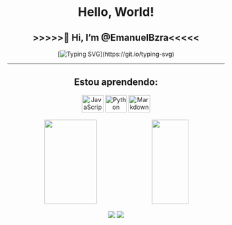 <div align="center">
 <h1>Hello, World!</h1>

 
  
## >>>>>👋 Hi, I’m @EmanuelBzra<<<<<


<div align="center">

[![Typing SVG](https://readme-typing-svg.demolab.com?font=Fira+Code&weight=600&pause=1000&color=AD11FF&center=true&vCenter=true&random=false&width=435&lines=%F0%9F%92%9C+Welcome+to+my+GitHub%2C+feel+free!!!)](https://git.io/typing-svg)
</div>

<div align="center">



<!---
EmanuelBzra/EmanuelBzra is a ✨ special ✨ repository because its `README.md` (this file) appears on your GitHub profile.
You can click the Preview link to take a look at your changes.
--->
__________________________

<h2>Estou aprendendo:</h2>
 <div align="center">
 
   <img align="center" alt="JavaScript" height="40" width="50" src="https://cdn.jsdelivr.net/gh/devicons/devicon@latest/icons/javascript/javascript-original.svg">
   <img align="center" alt="Python" height="40" width="50" src="https://cdn.jsdelivr.net/gh/devicons/devicon@latest/icons/python/python-original.svg"/>
   <img align="center" alt="Markdown" height="40" width="50" src="https://cdn.jsdelivr.net/gh/devicons/devicon@latest/icons/markdown/markdown-original.svg"/>
          
 </div>
 <br>
 
</div>

<div align="center">  
  
  <img width="49%" height="195px" src="https://github-readme-stats.vercel.app/api?username=EmanuelBzra&show_icons=true&count_private=true&title_color=80F7D4&icon_color=9d00ff&text_color=c9d1d9&bg_color=0d1117&border_color=fff0" /> 
  
  <img width="41%" height="195px" src="https://github-readme-stats.vercel.app/api/top-langs/?username=EmanuelBzra&layout=compact&title_color=80F7D4&text_color=fff&bg_color=0d1117&border_color=fff0" />
  
</div>

</div>

 <div align="center">

  <a href = "mailto:emanuelsbzra@gmail.com"><img src="https://img.shields.io/badge/Gmail-D14836?style=for-the-badge&logo=gmail&logoColor=white" target="_blank"></a>
  <a href="https://www.linkedin.com/in/emanuel-sousa-bezerra-490205314/" target="_blank"><img src="https://img.shields.io/badge/-LinkedIn-%230077B5?style=for-the-badge&logo=linkedin&logoColor=white" target="_blank"></a> 
 
 <div align="center">
